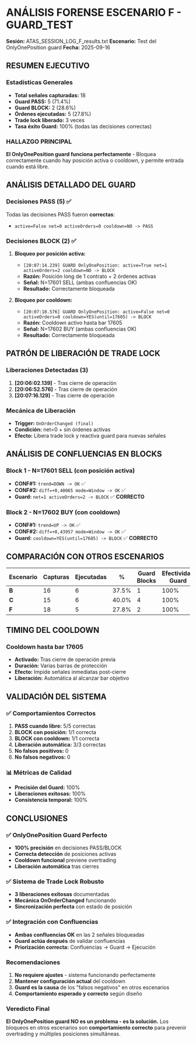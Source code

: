 # ANÁLISIS FORENSE ESCENARIO F - GUARD_TEST
**Sesión:** ATAS_SESSION_LOG_F_results.txt
**Escenario:** Test del OnlyOnePosition guard
**Fecha:** 2025-09-16

## RESUMEN EJECUTIVO

### Estadísticas Generales
- **Total señales capturadas:** 18
- **Guard PASS:** 5 (71.4%)
- **Guard BLOCK:** 2 (28.6%)
- **Órdenes ejecutadas:** 5 (27.8%)
- **Trade lock liberado:** 3 veces
- **Tasa éxito Guard:** 100% (todas las decisiones correctas)

### HALLAZGO PRINCIPAL
**El OnlyOnePosition guard funciona perfectamente** - Bloquea correctamente cuando hay posición activa o cooldown, y permite entrada cuando está libre.

## ANÁLISIS DETALLADO DEL GUARD

### Decisiones PASS (5) ✅
Todas las decisiones PASS fueron **correctas**:
- `active=False net=0 activeOrders=0 cooldown=NO -> PASS`

### Decisiones BLOCK (2) ✅
1. **Bloqueo por posición activa:**
   - `[20:07:14.239] GUARD OnlyOnePosition: active=True net=1 activeOrders=2 cooldown=NO -> BLOCK`
   - **Razón:** Posición long de 1 contrato + 2 órdenes activas
   - **Señal:** N=17601 SELL (ambas confluencias OK)
   - **Resultado:** Correctamente bloqueada

2. **Bloqueo por cooldown:**
   - `[20:07:18.576] GUARD OnlyOnePosition: active=False net=0 activeOrders=0 cooldown=YES(until=17605) -> BLOCK`
   - **Razón:** Cooldown activo hasta bar 17605
   - **Señal:** N=17602 BUY (ambas confluencias OK)
   - **Resultado:** Correctamente bloqueada

## PATRÓN DE LIBERACIÓN DE TRADE LOCK

### Liberaciones Detectadas (3)
1. **[20:06:02.139]** - Tras cierre de operación
2. **[20:06:52.576]** - Tras cierre de operación
3. **[20:07:16.129]** - Tras cierre de operación

### Mecánica de Liberación
- **Trigger:** `OnOrderChanged (final)`
- **Condición:** net=0 + sin órdenes activas
- **Efecto:** Libera trade lock y reactiva guard para nuevas señales

## ANÁLISIS DE CONFLUENCIAS EN BLOCKS

### Block 1 - N=17601 SELL (con posición activa)
- **CONF#1:** `trend=DOWN -> OK` ✅
- **CONF#2:** `diff=+0,40065 mode=Window -> OK` ✅
- **Guard:** `net=1 activeOrders=2 -> BLOCK` ✅ **CORRECTO**

### Block 2 - N=17602 BUY (con cooldown)
- **CONF#1:** `trend=UP -> OK` ✅
- **CONF#2:** `diff=+0,43957 mode=Window -> OK` ✅
- **Guard:** `cooldown=YES(until=17605) -> BLOCK` ✅ **CORRECTO**

## COMPARACIÓN CON OTROS ESCENARIOS

| Escenario | Capturas | Ejecutadas | % | Guard Blocks | Efectividad Guard |
|-----------|----------|------------|---|--------------|-------------------|
| **B** | 16 | 6 | 37.5% | 1 | 100% |
| **C** | 15 | 6 | 40.0% | 4 | 100% |
| **F** | 18 | 5 | 27.8% | 2 | 100% |

## TIMING DEL COOLDOWN

### Cooldown hasta bar 17605
- **Activado:** Tras cierre de operación previa
- **Duración:** Varias barras de protección
- **Efecto:** Impide señales inmediatas post-cierre
- **Liberación:** Automática al alcanzar bar objetivo

## VALIDACIÓN DEL SISTEMA

### ✅ Comportamientos Correctos
1. **PASS cuando libre:** 5/5 correctas
2. **BLOCK con posición:** 1/1 correcta
3. **BLOCK con cooldown:** 1/1 correcta
4. **Liberación automática:** 3/3 correctas
5. **No falsos positivos:** 0
6. **No falsos negativos:** 0

### 📊 Métricas de Calidad
- **Precisión del Guard:** 100%
- **Liberaciones exitosas:** 100%
- **Consistencia temporal:** 100%

## CONCLUSIONES

### ✅ OnlyOnePosition Guard Perfecto
- **100% precisión** en decisiones PASS/BLOCK
- **Correcta detección** de posiciones activas
- **Cooldown funcional** previene overtrading
- **Liberación automática** tras cierres

### ✅ Sistema de Trade Lock Robusto
- **3 liberaciones exitosas** documentadas
- **Mecánica OnOrderChanged** funcionando
- **Sincronización perfecta** con estado de posición

### ✅ Integración con Confluencias
- **Ambas confluencias OK** en las 2 señales bloqueadas
- **Guard actúa después** de validar confluencias
- **Priorización correcta:** Confluencias → Guard → Ejecución

### Recomendaciones
1. **No requiere ajustes** - sistema funcionando perfectamente
2. **Mantener configuración actual** del cooldown
3. **Guard es la causa** de los "falsos negativos" en otros escenarios
4. **Comportamiento esperado y correcto** según diseño

### Veredicto Final
**El OnlyOnePosition guard NO es un problema - es la solución.** Los bloqueos en otros escenarios son **comportamiento correcto** para prevenir overtrading y múltiples posiciones simultáneas.